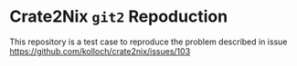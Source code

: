 # Crate2Nix `git2` Repoduction

This repository is a test case to reproduce the problem described in issue
https://github.com/kolloch/crate2nix/issues/103
